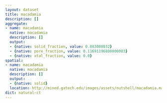 ```yaml
---
layout: dataset
title: macadamia
description: []
aggregate:
- name: macadamia
  native: macadamia
  description: []
  output:
  - {native: solid_fraction, value: 0.883088032}
  - {native: pore_fraction, value: 0.11691196800000003}
  - {native: xtal_fraction, value: 0.0}
spatial:
- name: macadamia
  native: macadamia
  description: []
  output:
  - {native: solid}
  location: http://mined.gatech.edu/images/assets/nutshell/macadamia.mat
dict: natural-ct
---
```

